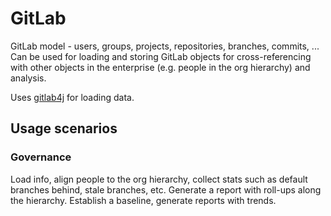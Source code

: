 # GitLab
GitLab model - users, groups, projects, repositories, branches, commits, ... 
Can be used for loading and storing GitLab objects for cross-referencing with other objects in the enterprise (e.g. people in the org hierarchy) and analysis.

Uses [gitlab4j](https://github.com/gitlab4j/gitlab4j-api) for loading data.


## Usage scenarios

### Governance

Load info, align people to the org hierarchy, collect stats such as default branches behind, stale branches, etc. 
Generate a report with roll-ups along the hierarchy.
Establish a baseline, generate reports with trends.
